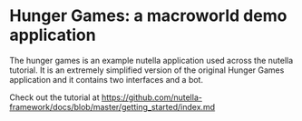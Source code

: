 # Hunger Games: a macroworld demo application   

The hunger games is an example nutella application used across the nutella tutorial. It is an extremely simplified version of the original Hunger Games application and it contains two interfaces and a bot.

Check out the tutorial at https://github.com/nutella-framework/docs/blob/master/getting_started/index.md